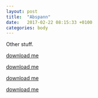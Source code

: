 ```yaml
---
layout: post
title:  "Abspann"
date:   2017-02-22 08:15:33 +0100
categories: body
---
```


Other stuff.

[download me](#)

[download me](#)

[download me](#)

[download me](#)
